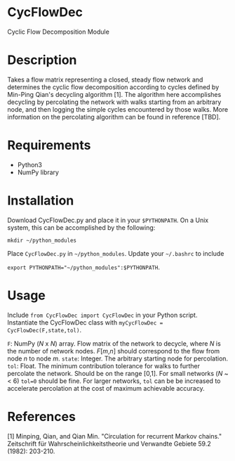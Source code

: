 # CycFlowDec
Cyclic Flow Decomposition Module

# Description
Takes a flow matrix representing a closed, steady flow network and determines the cyclic flow decomposition according to cycles defined by Min-Ping Qian's decycling algorithm [1]. The algorithm here accomplishes decycling by percolating the network with walks starting from an arbitrary node, and then logging the simple cycles encountered by those walks. More information on the percolating algorithm can be found in reference [TBD].

# Requirements
* Python3
* NumPy library

# Installation
Download CycFlowDec.py and place it in your `$PYTHONPATH`.  On a Unix system, this can be accomplished by the following:

`mkdir ~/python_modules`

Place `CycFlowDec.py` in `~/python_modules`. Update your `~/.bashrc` to include 

`export PYTHONPATH="~/python_modules":$PYTHONPATH`.

# Usage
Include `from CycFlowDec import CycFlowDec` in your Python script.  Instantiate the CycFlowDec class with `myCycFlowDec = CycFlowDec(F,state,tol)`.

`F`: NumPy (*N* x *N*) array. Flow matrix of the network to decycle, where *N* is the number of network nodes.  *F*[*m*,*n*] should correspond to the flow from node *n* to node *m*.
`state`: Integer. The arbitrary starting node for percolation.
`tol`: Float. The minimum contribution tolerance for walks to further percolate the network. Should be on the range \[0,1\]. For small networks (*N* ~< 6) `tol=0` should be fine.  For larger networks, `tol` can be be increased to accelerate percolation at the cost of maximum achievable accuracy.

# References
[1] Minping, Qian, and Qian Min. "Circulation for recurrent Markov chains." Zeitschrift für Wahrscheinlichkeitstheorie und Verwandte Gebiete 59.2 (1982): 203-210.
